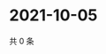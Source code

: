 # 2021-10-05

共 0 条

<!-- BEGIN WEIBO -->
<!-- 最后更新时间 Tue Oct 05 2021 12:11:07 GMT+0800 (China Standard Time) -->

<!-- END WEIBO -->
